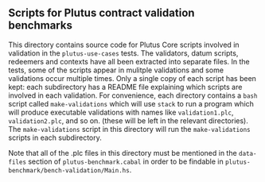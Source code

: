 ## Scripts for Plutus contract validation benchmarks

This directory contains source code for Plutus Core scripts involved in
validation in the `plutus-use-cases` tests.  The validators, datum scripts,
redeemers and contexts have all been extracted into separate files.  In the
tests, some of the scripts appear in mulitple validations and some validations
occur multiple times. Only a single copy of each script has been kept: each
subdirectory has a README file explaining which scripts are involved in each
validation.  For convenience, each directory contains a `bash` script called
`make-validations` which will use `stack` to run a program which will produce
executable validations with names like `validation1.plc`, `validation2.plc`, and
so on.  (these will be left in the relevant directories).  The
`make-validations` script in this directory will run the `make-validations`
scripts in each subdirectory.

Note that all of the .plc files in this directory must be mentioned in the
`data-files` section of `plutus-benchmark.cabal` in order to be findable in
`plutus-benchmark/bench-validation/Main.hs`.